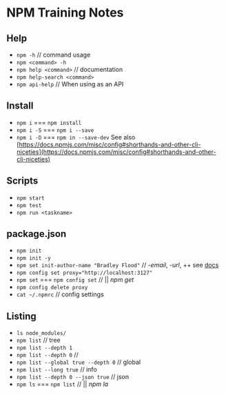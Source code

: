 # NPM Training Notes

## Help
- `npm -h` // command usage
- `npm <command> -h`
- `npm help <command>` // documentation
- `npm help-search <command>`
- `npm api-help` // When using as an API

## Install
- `npm i` === `npm install`
- `npm i -S` === `npm i --save`
- `npm i -D` === `npm in --save-dev`
See also [https://docs.npmjs.com/misc/config#shorthands-and-other-cli-niceties](https://docs.npmjs.com/misc/config#shorthands-and-other-cli-niceties)

## Scripts
- `npm start`
- `npm test`
- `npm run <taskname>`

## package.json
- `npm init`
- `npm init -y`
- `npm set init-author-name "Bradley Flood"` // *-email*, *-url*, ++ see [docs](https://docs.npmjs.com/misc/config#init-author-name)
- `npm config set proxy="http://localhost:3127"`
- `npm set` === `npm config set` // || *npm get*
- `npm config delete proxy`
- `cat ~/.npmrc` // config settings

## Listing
- `ls node_modules/`
- `npm list` // tree
- `npm list --depth 1`
- `npm list --depth 0` // 
- `npm list --global true --depth 0` // global
- `npm list --long true` // info
- `npm list --depth 0 --json true` // json
- `npm ls` === `npm list` // || *npm la*

